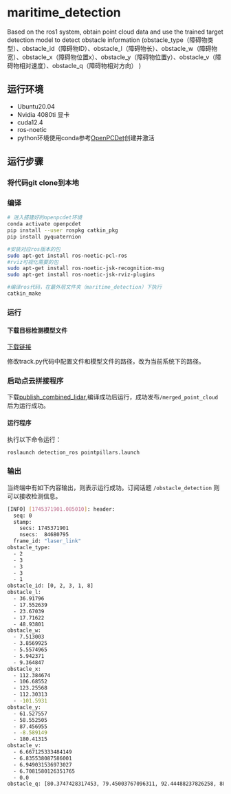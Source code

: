 # maritime_detection
Based on the ros1 system, obtain point cloud data and use the trained target detection model to detect obstacle information (obstacle_type（障碍物类型）、obstacle_id（障碍物ID）、obstacle_l（障碍物长）、obstacle_w（障碍物宽）、obstacle_x（障碍物位置x）、obstacle_y（障碍物位置y）、obstacle_v（障碍物相对速度）、obstacle_q（障碍物相对方向） )<br>

## 运行环境
* Ubuntu20.04<br>
* Nvidia 4080ti 显卡
* cuda12.4<br>
* ros-noetic<br>
* python环境使用conda参考[OpenPCDet](https://github.com/open-mmlab/OpenPCDet)创建并激活<br>

## 运行步骤
### 将代码git clone到本地

### 编译
```Bash
# 进入搭建好的openpcdet环境
conda activate openpcdet
pip install --user rospkg catkin_pkg
pip install pyquaternion

#安装对应ros版本的包
sudo apt-get install ros-noetic-pcl-ros
#rviz可视化需要的包
sudo apt-get install ros-noetic-jsk-recognition-msg
sudo apt-get install ros-noetic-jsk-rviz-plugins

#编译ros代码，在最外层文件夹（maritime_detection）下执行
catkin_make
```
### 运行
#### 下载目标检测模型文件
[下载链接]( https://pan.baidu.com/s/1kgK-TwORrSkuEthBb0_lNg?pwd=3avc )<br>

修改track.py代码中配置文件和模型文件的路径，改为当前系统下的路径。<br>

### 启动点云拼接程序
下载[publish_combined_lidar](https://github.com/wyt1004/publish_combined_lidar),编译成功后运行，成功发布`/merged_point_cloud`后为运行成功。

#### 运行程序
执行以下命令运行：
```Bash
roslaunch detection_ros pointpillars.launch
```
### 输出
当终端中有如下内容输出，则表示运行成功。订阅话题 `/obstacle_detection` 则可以接收检测信息。
```Bash
[INFO] [1745371901.085010]: header: 
  seq: 0
  stamp: 
    secs: 1745371901
    nsecs:  84680795
  frame_id: "laser_link"
obstacle_type: 
  - 2
  - 3
  - 3
  - 3
  - 1
obstacle_id: [0, 2, 3, 1, 8]
obstacle_l: 
  - 36.91796
  - 17.552639
  - 23.67039
  - 17.71622
  - 48.93801
obstacle_w: 
  - 7.513003
  - 3.8569925
  - 5.5574965
  - 5.942371
  - 9.364847
obstacle_x: 
  - 112.384674
  - 106.68552
  - 123.25568
  - 112.30313
  - -101.5931
obstacle_y: 
  - 61.527557
  - 58.552505
  - 87.456955
  - -8.589149
  - 180.41315
obstacle_v: 
  - 6.667125333484149
  - 6.835538087586001
  - 6.949031536973027
  - 6.7081580126351765
  - 0.0
obstacle_q: [80.3747428317453, 79.45003767096311, 92.44488237826258, 88.58348274232006, -109.5875370439707]
```




